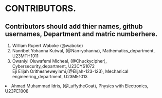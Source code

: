 # CONTRIBUTORS.
## Contributors should add thier names, github usernames, Department and matric numberhere.
<ol>
<li>William Rupert Waboke (@waboke)
<li>Nanribet Yohanna Kutwal, (@Nan-yohanna), Mathematics_department, U23MTH1011</li>
<li>Owaniyi Oluwafemi Micheal, (@Chuckycipher), Cybersecurity_department, U23CYS1072</li>
</li>Eji Elijah Orithesheweyinmi,(@Elijah-123-123), Mechanical engineering_department, U23ME1013</li>
</ol>
<li>Ahmad Muhammad Idris, (@LuffytheGoat), Physics with Electronics, U23PE1008</li>
